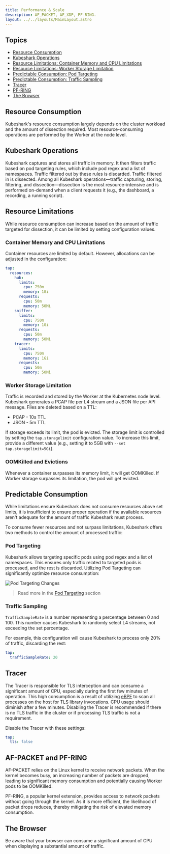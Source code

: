 ```yaml
---
title: Performance & Scale
description: AF_PACKET, AF_XDP, PF-RING.
layout: ../../layouts/MainLayout.astro
---
```


## Topics
- [Resource Consumption](#resource-consumption)
- [Kubeshark Operations](#kubeshark-operations)
- [Resource Limitations: Container Memory and CPU Limitations](#container-memory-and-cpu-limitations)
- [Resource Limitations: Worker Storage Limitation](#worker-storage-limitation)
- [Predictable Consumption: Pod Targeting](#pod-targeting)
- [Predictable Consumption: Traffic Sampling](#traffic-sampling)
- [Tracer](#tracer)
- [PF-RING](#af-packet-and-pf-ring)
- [The Browser](#the-browser)

## Resource Consumption

Kubeshark's resource consumption largely depends on the cluster workload and the amount of dissection required. Most resource-consuming operations are performed by the Worker at the node level.

## Kubeshark Operations

Kubeshark captures and stores all traffic in memory. It then filters traffic based on pod targeting rules, which include pod regex and a list of namespaces. Traffic filtered out by these rules is discarded. Traffic filtered in is dissected. Among all Kubeshark operations—traffic capturing, storing, filtering, and dissection—dissection is the most resource-intensive and is performed on-demand when a client requests it (e.g., the dashboard, a recording, a running script).

## Resource Limitations

While resource consumption can increase based on the amount of traffic targeted for dissection, it can be limited by setting configuration values.

### Container Memory and CPU Limitations

Container resources are limited by default. However, allocations can be adjusted in the configuration:

```yaml
tap:
  resources:
    hub:
      limits:
        cpu: 750m
        memory: 1Gi
      requests:
        cpu: 50m
        memory: 50Mi
    sniffer:
      limits:
        cpu: 750m
        memory: 1Gi
      requests:
        cpu: 50m
        memory: 50Mi
    tracer:
      limits:
        cpu: 750m
        memory: 1Gi
      requests:
        cpu: 50m
        memory: 50Mi
```


### Worker Storage Limitation

Traffic is recorded and stored by the Worker at the Kubernetes node level. Kubeshark generates a PCAP file per L4 stream and a JSON file per API message. Files are deleted based on a TTL:
- PCAP - 10s TTL
- JSON - 5m TTL

If storage exceeds its limit, the pod is evicted. The storage limit is controlled by setting the `tap.storagelimit` configuration value. To increase this limit, provide a different value (e.g., setting it to 5GB with `--set tap.storagelimit=5Gi`).

### OOMKilled and Evictions

Whenever a container surpasses its memory limit, it will get OOMKilled. If Worker storage surpasses its limitation, the pod will get evicted.

## Predictable Consumption

While limitations ensure Kubeshark does not consume resources above set limits, it is insufficient to ensure proper operation if the available resources aren't adequate for the amount of traffic Kubeshark must process.

To consume fewer resources and not surpass limitations, Kubeshark offers two methods to control the amount of processed traffic:

### Pod Targeting

Kubeshark allows targeting specific pods using pod regex and a list of namespaces. This ensures only traffic related to targeted pods is processed, and the rest is discarded.
Utilizing Pod Targeting can significantly optimize resource consumption:

![Pod Targeting Changes](/pod_targeting_grafana.png)

> Read more in the [Pod Targeting](/en/pod_targeting) section

### Traffic Sampling

`TrafficSampleRate` is a number representing a percentage between 0 and 100. This number causes Kubeshark to randomly select L4 streams, not exceeding the set percentage.

For example, this configuration will cause Kubeshark to process only 20% of traffic, discarding the rest:


```yaml
tap:
  trafficSampleRate: 20
```


## Tracer

The Tracer is responsible for TLS interception and can consume a significant amount of CPU, especially during the first few minutes of operation. This high consumption is a result of utilizing [eBPF](/en/encrypted_traffic) to scan all processes on the host for TLS library invocations. CPU usage should diminish after a few minutes. Disabling the Tracer is recommended if there is no TLS traffic in the cluster or if processing TLS traffic is not a requirement.

Disable the Tracer with these settings:

```yaml
tap:
  tls: false
```

## AF-PACKET and PF-RING

AF-PACKET relies on the Linux kernel to receive network packets. When the kernel becomes busy, an increasing number of packets are dropped, leading to significant memory consumption and potentially causing Worker pods to be OOMKilled.

PF-RING, a popular kernel extension, provides access to network packets without going through the kernel. As it is more efficient, the likelihood of packet drops reduces, thereby mitigating the risk of elevated memory consumption.

## The Browser

Be aware that your browser can consume a significant amount of CPU when displaying a substantial amount of traffic.